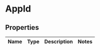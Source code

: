 # AppId

## Properties
Name | Type | Description | Notes
------------ | ------------- | ------------- | -------------

